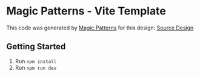 # Magic Patterns - Vite Template

This code was generated by [Magic Patterns](https://magicpatterns.com) for this design: [Source Design](https://www.magicpatterns.com/c/a254pc3qybc1i6tkqqfw1x)

## Getting Started

1. Run `npm install`
2. Run `npm run dev`
